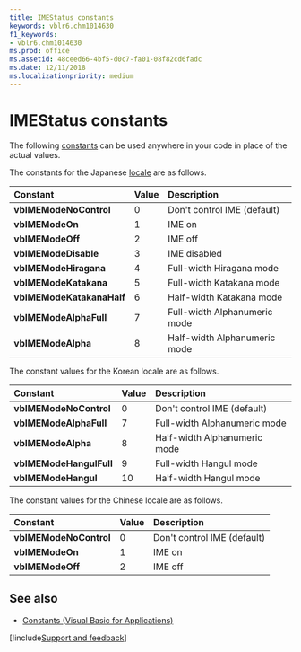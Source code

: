 ```yaml
---
title: IMEStatus constants
keywords: vblr6.chm1014630
f1_keywords:
- vblr6.chm1014630
ms.prod: office
ms.assetid: 48ceed66-4bf5-d0c7-fa01-08f82cd6fadc
ms.date: 12/11/2018
ms.localizationpriority: medium
---
```



# IMEStatus constants

The following [constants](../../Glossary/vbe-glossary.md#constant) can be used anywhere in your code in place of the actual values.

The constants for the Japanese [locale](../../Glossary/vbe-glossary.md#locale) are as follows.

|Constant|Value|Description|
|:-----|:-----|:-----|
|**vbIMEModeNoControl**|0|Don't control IME (default)|
|**vbIMEModeOn**|1|IME on|
|**vbIMEModeOff**|2|IME off|
|**vbIMEModeDisable**|3|IME disabled|
|**vbIMEModeHiragana**|4|Full-width Hiragana mode|
|**vbIMEModeKatakana**|5|Full-width Katakana mode|
|**vbIMEModeKatakanaHalf**|6|Half-width Katakana mode|
|**vbIMEModeAlphaFull**|7|Full-width Alphanumeric mode|
|**vbIMEModeAlpha**|8|Half-width Alphanumeric mode|

The constant values for the Korean locale are as follows.

|Constant|Value|Description|
|:-----|:-----|:-----|
|**vbIMEModeNoControl**|0|Don't control IME (default)|
|**vbIMEModeAlphaFull**|7|Full-width Alphanumeric mode|
|**vbIMEModeAlpha**|8|Half-width Alphanumeric mode|
|**vbIMEModeHangulFull**|9|Full-width Hangul mode|
|**vbIMEModeHangul**|10|Half-width Hangul mode|

The constant values for the Chinese locale are as follows.

|Constant|Value|Description|
|:-----|:-----|:-----|
|**vbIMEModeNoControl**|0|Don't control IME (default)|
|**vbIMEModeOn**|1|IME on|
|**vbIMEModeOff**|2|IME off|

## See also

- [Constants (Visual Basic for Applications)](../constants-visual-basic-for-applications.md)

[!include[Support and feedback](~/includes/feedback-boilerplate.md)]